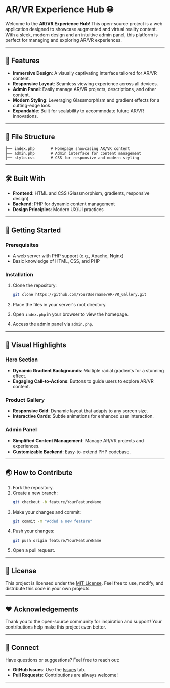 # AR/VR Experience Hub 🌐

Welcome to the **AR/VR Experience Hub**! This open-source project is a web application designed to showcase augmented and virtual reality content. With a sleek, modern design and an intuitive admin panel, this platform is perfect for managing and exploring AR/VR experiences.

---

## 🚀 Features

- **Immersive Design**: A visually captivating interface tailored for AR/VR content.
- **Responsive Layout**: Seamless viewing experience across all devices.
- **Admin Panel**: Easily manage AR/VR projects, descriptions, and other content.
- **Modern Styling**: Leveraging Glassmorphism and gradient effects for a cutting-edge look.
- **Expandable**: Built for scalability to accommodate future AR/VR innovations.

---

## 📂 File Structure

```plaintext
├── index.php       # Homepage showcasing AR/VR content
├── admin.php       # Admin interface for content management
├── style.css       # CSS for responsive and modern styling
```

---

## 🛠️ Built With

- **Frontend**: HTML and CSS (Glassmorphism, gradients, responsive design)
- **Backend**: PHP for dynamic content management
- **Design Principles**: Modern UX/UI practices

---

## 🌟 Getting Started

### Prerequisites

- A web server with PHP support (e.g., Apache, Nginx)
- Basic knowledge of HTML, CSS, and PHP

### Installation

1. Clone the repository:
   ```bash
   git clone https://github.com/YourUsername/AR-VR_Gallery.git
   ```

2. Place the files in your server's root directory.

3. Open `index.php` in your browser to view the homepage.

4. Access the admin panel via `admin.php`.

---

## 📸 Visual Highlights

### Hero Section
- **Dynamic Gradient Backgrounds**: Multiple radial gradients for a stunning effect.
- **Engaging Call-to-Actions**: Buttons to guide users to explore AR/VR content.

### Product Gallery
- **Responsive Grid**: Dynamic layout that adapts to any screen size.
- **Interactive Cards**: Subtle animations for enhanced user interaction.

### Admin Panel
- **Simplified Content Management**: Manage AR/VR projects and experiences.
- **Customizable Backend**: Easy-to-extend PHP codebase.

---

## 🌏 How to Contribute

1. Fork the repository.
2. Create a new branch:
   ```bash
   git checkout -b feature/YourFeatureName
   ```
3. Make your changes and commit:
   ```bash
   git commit -m "Added a new feature"
   ```
4. Push your changes:
   ```bash
   git push origin feature/YourFeatureName
   ```
5. Open a pull request.

---

## 📜 License

This project is licensed under the [MIT License](LICENSE). Feel free to use, modify, and distribute this code in your own projects.

---

## ❤️ Acknowledgements

Thank you to the open-source community for inspiration and support! Your contributions help make this project even better.

---

## 🤝 Connect

Have questions or suggestions? Feel free to reach out:

- **GitHub Issues**: Use the [Issues](https://github.com/YourUsername/AR-VR-Experience-Hub/issues) tab.
- **Pull Requests**: Contributions are always welcome!

---
